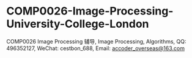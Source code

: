 # COMP0026-Image-Processing-University-College-London
COMP0026 Image Processing 辅导, Image Processing, Algorithms, QQ: 496352127, WeChat: cestbon_688, Email: accoder_overseas@163.com
